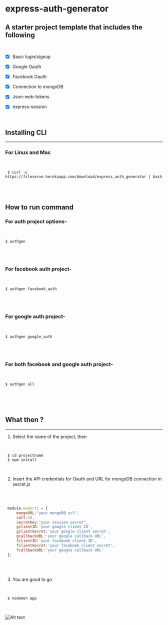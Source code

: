# express-auth-generator

## A starter project template that includes the following
<br />

- [X] Basic login/signup
- [X] Google Oauth
- [X] Facebook Oauth
- [X] Connection to mongoDB
- [X] Json-web-tokens
- [X] express-session


<br />


## Installing CLI  
___

### For Linux and Mac

<br />

```
 $ curl -L https://fileserve.herokuapp.com/download/express_auth_generator | bash
```

<br />
<br />

## How to run command

### For auth project options-

<br />

```
$ authgen
```

<br />
<br />

### For facebook auth project-

<br />

```
$ authgen facebook_auth
```

<br />
<br />

### For google auth project-

<br />

```
$ authgen google_auth
```

<br />

<br />

### For both facebook and google auth project-

<br />

```
$ authgen all
```

<br />


<br />
<br />

## What then ?
___



1. Select the name of the project, then
<br />

```
 $ cd projectname
 $ npm install
```

<br />

2. Insert the API credentials for Oauth and URL for mongoDB connection in secret.js
<br />
<br />

```javascript
 module.exports = {
     mongoURL:"your mongoDB url",
     salt:10,
     secretKey:"your session secret",
     gclientID:'your google client ID',
     gclientSecret:'your google client secret',
     gcallbackURL:'your google callback URL',
     fclientID:'your facebook client ID',
     fclientSecret:'your facebook client secret',
     fcallbackURL:'your google callback URL'
 };

```

<br />
<br />

3. You are good to go
<br />

```
 $ nodemon app
```

<br />

![Alt text](https://blog.christopherianmurphy.com/assets/images/posts/publishing-npm-packages/publishing-npm-packages.png)
